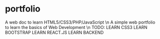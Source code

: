 # portfolio
A web doc to learn HTML5/CSS3/PHP/JavaScript \n
A simple web portfolio to learn the basics of Web Development \n
TODO:
LEARN CSS3
LEARN BOOTSTRAP
LEARN REACT.JS
LEARN BACKEND
